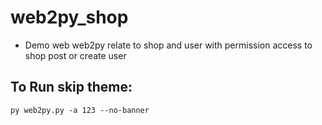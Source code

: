 # web2py_shop

* Demo web web2py relate to shop and user with permission access to shop post or create user

## To Run skip theme:

```(cmd)
py web2py.py -a 123 --no-banner
```